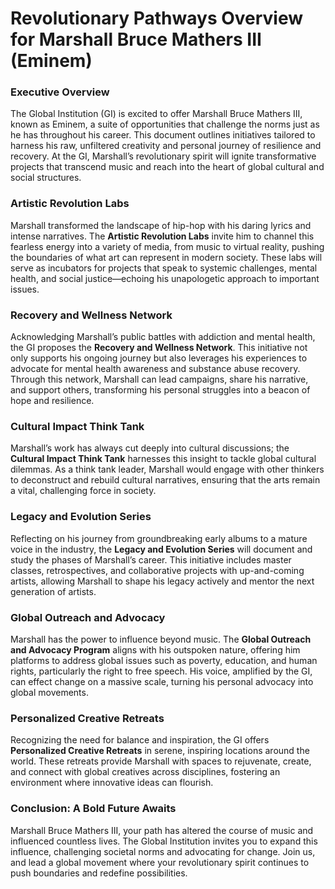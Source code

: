 # Revolutionary Pathways Overview for Marshall Bruce Mathers III (Eminem)

### **Executive Overview**
The Global Institution (GI) is excited to offer Marshall Bruce Mathers III, known as Eminem, a suite of opportunities that challenge the norms just as he has throughout his career. This document outlines initiatives tailored to harness his raw, unfiltered creativity and personal journey of resilience and recovery. At the GI, Marshall’s revolutionary spirit will ignite transformative projects that transcend music and reach into the heart of global cultural and social structures.

### **Artistic Revolution Labs**
Marshall transformed the landscape of hip-hop with his daring lyrics and intense narratives. The **Artistic Revolution Labs** invite him to channel this fearless energy into a variety of media, from music to virtual reality, pushing the boundaries of what art can represent in modern society. These labs will serve as incubators for projects that speak to systemic challenges, mental health, and social justice—echoing his unapologetic approach to important issues.

### **Recovery and Wellness Network**
Acknowledging Marshall’s public battles with addiction and mental health, the GI proposes the **Recovery and Wellness Network**. This initiative not only supports his ongoing journey but also leverages his experiences to advocate for mental health awareness and substance abuse recovery. Through this network, Marshall can lead campaigns, share his narrative, and support others, transforming his personal struggles into a beacon of hope and resilience.

### **Cultural Impact Think Tank**
Marshall’s work has always cut deeply into cultural discussions; the **Cultural Impact Think Tank** harnesses this insight to tackle global cultural dilemmas. As a think tank leader, Marshall would engage with other thinkers to deconstruct and rebuild cultural narratives, ensuring that the arts remain a vital, challenging force in society.

### **Legacy and Evolution Series**
Reflecting on his journey from groundbreaking early albums to a mature voice in the industry, the **Legacy and Evolution Series** will document and study the phases of Marshall’s career. This initiative includes master classes, retrospectives, and collaborative projects with up-and-coming artists, allowing Marshall to shape his legacy actively and mentor the next generation of artists.

### **Global Outreach and Advocacy**
Marshall has the power to influence beyond music. The **Global Outreach and Advocacy Program** aligns with his outspoken nature, offering him platforms to address global issues such as poverty, education, and human rights, particularly the right to free speech. His voice, amplified by the GI, can effect change on a massive scale, turning his personal advocacy into global movements.

### **Personalized Creative Retreats**
Recognizing the need for balance and inspiration, the GI offers **Personalized Creative Retreats** in serene, inspiring locations around the world. These retreats provide Marshall with spaces to rejuvenate, create, and connect with global creatives across disciplines, fostering an environment where innovative ideas can flourish.

### **Conclusion: A Bold Future Awaits**
Marshall Bruce Mathers III, your path has altered the course of music and influenced countless lives. The Global Institution invites you to expand this influence, challenging societal norms and advocating for change. Join us, and lead a global movement where your revolutionary spirit continues to push boundaries and redefine possibilities.
